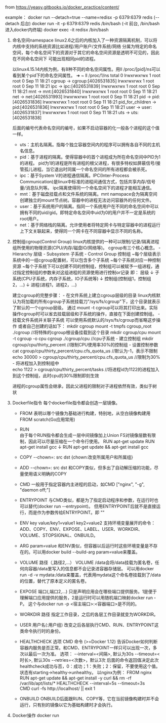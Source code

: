 from https://yeasy.gitbooks.io/docker_practice/content/

example：
    docker run --detach=true --name=redisx -p 6379:6379 redis  (--detach 后台)
    docker run -it -p 6379:6379 redis /bin/bash (-it 前台,  /bin/bash 进入docker内终端)
    docker exec -it redisx /bin/bash


1. 命名空间namespace
    linux2.6之后的内核加入了一种资源隔离机制，可以将内核中支持的系统资源比如进程/用户账户/文件系统/网络
    分属为特定的命名空间，每个命名空间下的资源对于其它的命名空间资源是透明不可见的，因此在不同命名空间下
    可能出现相同pid的进程。

    以linux4.15.14内核为例，有8种不同的命名空间属性。用ll /proc/[pid]/ns可以看到某个pid下的命名空间属性。
    ➜  ~ ll /proc/1/ns
    total 0
    lrwxrwxrwx 1 root root 0 Sep 11 18:21 cgroup -> cgroup:[4026531835]
    lrwxrwxrwx 1 root root 0 Sep 11 18:21 ipc -> ipc:[4026531839]
    lrwxrwxrwx 1 root root 0 Sep 11 18:21 mnt -> mnt:[4026531840]
    lrwxrwxrwx 1 root root 0 Sep 11 18:21 net -> net:[4026531993]
    lrwxrwxrwx 1 root root 0 Sep 11 18:21 pid -> pid:[4026531836]
    lrwxrwxrwx 1 root root 0 Sep 11 18:21 pid_for_children -> pid:[4026531836]
    lrwxrwxrwx 1 root root 0 Sep 11 18:21 user -> user:[4026531837]
    lrwxrwxrwx 1 root root 0 Sep 11 18:21 uts -> uts:[4026531838]

    后面的编号代表命名空间的编号，如果不启动容器的化一般各个进程的这个值一样。

    - uts：主机名隔离。指每个独立容器空间内的程序可以拥有各自不同的主机名信息。
    - pid：基于进程的隔离。使得容器中的首个进程成为所在命名空间中PID为1的进程。
        pid为1的进程是所有进程的根父进程，有很多特权如屏蔽信号/接管孤儿进程。当它退出时同属一个命名空间的所有进程都会被杀死。
    - ipc：基于System V的进程通信隔离。IPC(Inter-Process Communication)是linux中标准的进程间通信方式，包括共享内存/信号量/消息队列等。
        ipc隔离使得同一个命名空间下的进程才能相互通信。
    - mnt：基于磁盘挂载点和文件系统的隔离。mnt namspace会为隔离空间创建独立的mount节点树。容器中的进程无法访问容器外的任何文件。
    - user：基于系统用户的隔离。指同一个系统用户在不同的命名空间中可以拥有不同的uid/gid。即特定命名空间中uid为0的用户并不一定是系统的root用户。
    - net：基于网络栈的隔离。允许使用者将特定网卡与特定容器中的进程运行上下文关联起来，使得同一个网卡在不同容器中显示不同的名称。


2. 控制组cgroup(Control Group)
    linux内核提供的一种可以限制/记录/隔离进程组所使用的物理资源(CPU/内存/磁盘IO/网络等)。
    cgroup有三个核心概念。
        - Hierarchy 层级
        - Subsystem 子系统
        - Control Group 控制组
    ~每个层级表示系统中的一组cgroup配置树，可以包含多个子系统
    ~每个子系统对应一种控制资源
    ~每个子系统下可以创建不同的控制组，控制组可以被赋予一组进程，通过指定控制组的参数来对这组进程的资源使用进行控制or记录
    即：
        层级
        ↓
        子系统(CPU子系统，内存子系统，IO子系统等)
        ↓
        控制组(控制组1，控制组2，...)
        ↓
        进程(进程1，进程2，...)

    建立cgroup的完整步骤：
        - 在文件系统上建立cgroup层级的目录
            linux内核默认为将加载的所有cgroup子系统挂载刀"/sys/fs/cgroup"下，这个目录就表示了默认的一个cgroup层级。
            通过 mount -t cgroup可以将其打印出来。实际操作cgroup时可以省去挂载层级和子系统的操作，直接在下面创建控制组。
        - 挂载文件系统并关联子系统
            可以使用系统默认的/sys/fs/cgroup而省略这步操作
            或者自己创建的话如下：
                mkdir cgroup
                mount -t tmpfs cgroup_root ./cgroup //将特殊的cgroup根设备挂载到这个目录
                mkdir cgroup/cpu
                mount -t cgroup -o cpu cgroup ./cgroup/cpu  //cpu子系统
        - 建立控制组
                mkdir cgroup/cpu/thirty_percent //限制CPU使用率30%的控制组
        - 设置控制参数
                cat cgroup/cpu/thirty_percent/cpu.cfs_quota_us  //默认为-1，表示不限制
                echo 30000 > cgroup/cpu/thirty_percent/cpu.cfs_quota_us //限制为30%
        - 将进程加入到控制组中  
                echo 1122 > cgroup/cpu/thirty_percent/tasks //将进程id为1122的进程加入到这个控制组，此时cpu的30%限制即刻生效

    进程的cgroup属性会继承，因此父进程的限制对子进程依然有效，类似于树状


3. Dockerfile指令
    每个dockerfile指令都会创造一层镜像。
    - FROM
        表明以哪个镜像为基础进行构建，特别地，从空白镜像构建用FROM scratch(Go应用常用)
    - RUN  
        由于每个RUN指令都会生成一层中间镜像加上Union FS对镜像层数有限制，因此可以尽量压缩在一个命令行使用。
        RUN apt-get update
        RUN apt-get install gcc
        ↓
        RUN apt-get update && apt-get install gcc
    
    - COPY --chown=<user>:<group> src dst   {chown:改变所属用户和所属组}
    - ADD --chown=<user>:<group> src dst 
        和COPY类似，但多出了自动解压缩的功能，尽量使用语义明确的COPY
    - CMD
        一般用于指定容器内主进程的启动，如CMD ["nginx", "-g", "daemon off;"]
    - ENTRYPOINT 
        与CMD类似，都是为了指定启动程序和参数，在运行时也可以替代(docker run --entrypoint)。
        但用ENTRYPOINT后就不是直接运行，而是作为参数传给ENTRYPOINT。即<ENTRYPOINT> "<CMD>"
    - ENV key value/key1=value1 key2=value2
        支持环境变量展开的命令：ADD、COPY、ENV、EXPOSE、LABEL、USER、WORKDIR、VOLUME、STOPSIGNAL、ONBUILD。
    - ARG param=value
        和ENV类似，但容器以后运行时这些环境变量是不存在的。可以用docker build --build-arg param=value来覆盖。
    - VOLUME 路径（,路径2,...）
        VOLUME /data会将/data挂载为匿名卷，任何向容器/data里写入的信息都不会记录进容器存储层。
        可以用docker run -d -v mydata:/data来覆盖，代表用mydata这个命名卷挂载到了/data的位置，替代了原本定义的匿名卷。
    - EXPOSE 端口(,端口2,...)
        只是声明应用会在哪些端口提供服务。1是便于理解端口应用提供的服务，2是运行时可以用随机端口映射docker run -P。
        这个与docker run -p <宿主端口>:<容器端口>是不同的。
    - WORKDIR 路径
        指定工作目录，之后的各层工作目录就变为WORKDIR。
    - USER 用户名(:用户组)
        改变之后各层执行CMD、RUN、ENTRYPOINT这类命令执行时的身份。
    - HEALTHCHECK 选项 CMD 命令        (>=Docker 1.12)
        告诉Docker如何判断容器内服务是否正常。和CMD、ENTRYPOINT一样只可以出现一次，多次以最后一次为准。
        选项：
            --interval=<间隔>, 默认为30s
            --timeout=<时长>, 默认30s
            --retries=<次数>，默认3次
        后面的命令返回值决定此次healthcheck成功与否，0：成功；1：失败；2：保留，不要使用这个值。
        状态有starting->healthy->unhealthy。
        以nginx为例：
            FROM nginx
            RUN apt-get update && apt-get install -y curl && rm -rf /var/lib/apt/lists/*
            HEALTHCHECK --interval=5s --timeout=3s \
                CMD curl -fs http://localhost/ || exit 1
    - ONBUILD
        ONBUILD后面跟RUN、COPY等，它在当前镜像构建时并不会运行，只有别的镜像以它为基础构建时才会执行。

4. Docker操作
    docker run 

    



